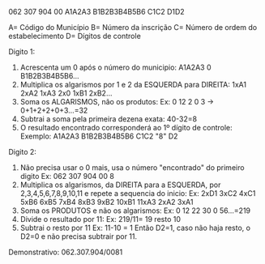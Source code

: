 062 307 904 00
A1A2A3 B1B2B3B4B5B6 C1C2 D1D2

A= Código do Município
B= Número da inscrição
C= Número de ordem do estabelecimento
D= Dígitos de controle

Digito 1:
1. Acrescenta um 0 após o número do municipio:
	A1A2A3 0 B1B2B3B4B5B6...
2. Multiplica os algarismos por 1 e 2 da ESQUERDA para DIREITA:
	1xA1
	2xA2
	1xA3
	2x0
	1xB1
	2xB2...
3. Soma os ALGARISMOS, não os produtos:
	Ex: 0 12 2 0 3 -> 0+1+2+2+0+3...=32
4. Subtrai a soma pela primeira dezena exata:
	40-32=8
5. O resultado encontrado corresponderá ao 1º dígito de controle:
	Exemplo: A1A2A3 B1B2B3B4B5B6 C1C2 "8" D2
	
Digito 2:
1. Não precisa usar o 0 mais, usa o número "encontrado" do primeiro digito
	Ex: 062 307 904 00 8
2. Multiplica os algarismos, da DIREITA para a ESQUERDA, por 2,3,4,5,6,7,8,9,10,11 e repete a sequencia do inicio:
	Ex: 
	2xD1
	3xC2
	4xC1
	5xB6
	6xB5
	7xB4
	8xB3
	9xB2
	10xB1
	11xA3
	2xA2
	3xA1
3. Soma os PRODUTOS e não os algarismos:
	Ex: 0 12 22 30 0 56...=219
4. Divide o resultado por 11:
	Ex: 219/11= 19 resto 10
5. Subtrai o resto por 11
	Ex: 11-10 = 1
Então D2=1, caso não haja resto, o D2=0 e não precisa subtrair por 11.

Demonstrativo: 062.307.904/0081
